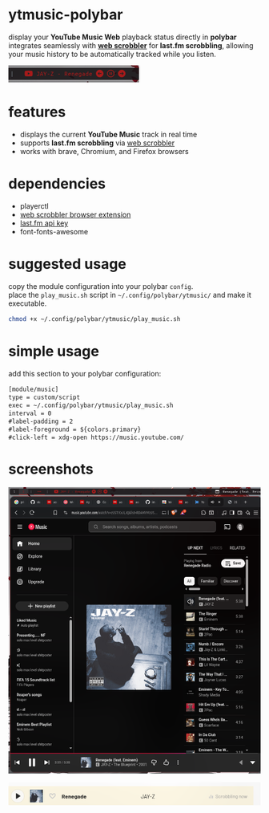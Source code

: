 # ytmusic-polybar

display your **YouTube Music Web** playback status directly in **polybar**  
integrates seamlessly with **[web scrobbler](https://webscrobbler.com/)** for **last.fm scrobbling**, allowing your music history to be automatically tracked while you listen.

![polybar](../screenshots/polybar.png)

# features

-  displays the current **YouTube Music** track in real time
-  supports **last.fm scrobbling** via [web scrobbler](https://webscrobbler.com/)
-  works with brave, Chromium, and Firefox browsers

# dependencies

- playerctl
- [web scrobbler browser extension](https://webscrobbler.com/)
- [last.fm api key](https://www.last.fm/api/account/create)
- font-fonts-awesome

# suggested usage

copy the module configuration into your polybar `config`.  
place the `play_music.sh` script in `~/.config/polybar/ytmusic/` and make it executable.

```bash
chmod +x ~/.config/polybar/ytmusic/play_music.sh
```

# simple usage

add this section to your polybar configuration:

```
[module/music]
type = custom/script
exec = ~/.config/polybar/ytmusic/play_music.sh
interval = 0
#label-padding = 2
#label-foreground = ${colors.primary}
#click-left = xdg-open https://music.youtube.com/
```
# screenshots
![yt-music](../screenshots/ytmusic-web.png)

![last.fm](../screenshots/last.fm.png)